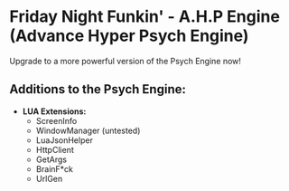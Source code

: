 # Friday Night Funkin' - A.H.P Engine (Advance Hyper Psych Engine)

Upgrade to a more powerful version of the Psych Engine now!

## Additions to the Psych Engine:
- **LUA Extensions:**
  - ScreenInfo
  - WindowManager (untested)
  - LuaJsonHelper
  - HttpClient
  - GetArgs
  - BrainF*ck
  - UrlGen